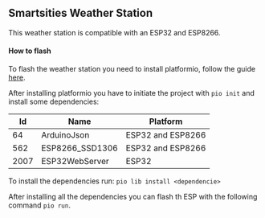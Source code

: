 
## Smartsities Weather Station

This weather station is compatible with an ESP32 and ESP8266.

#### How to flash

To flash the weather station you need to install platformio, 
follow the guide [here](http://docs.platformio.org/en/latest/installation.html).

After installing platformio you have to initiate the project with `pio init`
and install some dependencies:

Id  | Name              | Platform
----|-------------------|------------
64  | ArduinoJson       | ESP32 and ESP8266
562 | ESP8266_SSD1306   | ESP32 and ESP8266
2007| ESP32WebServer    | ESP32

To install the dependencies run: `pio lib install <dependencie>`

After installing all the dependencies you can flash th ESP with 
the following command `pio run`.
